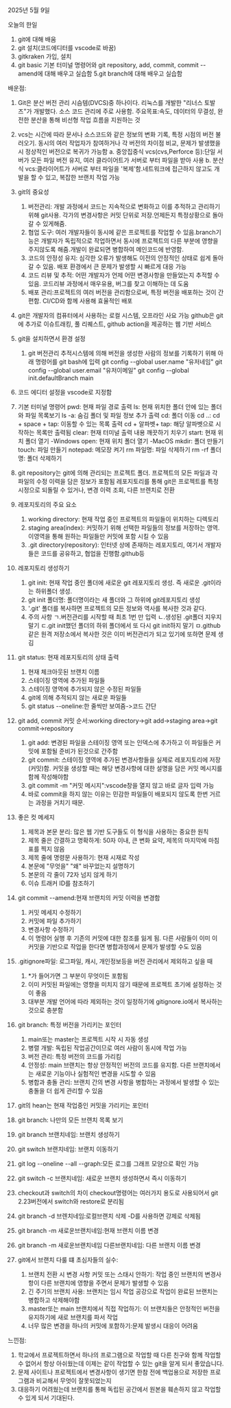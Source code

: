 2025년 5월 9일

오늘의 한일
1. git에 대해 배움
2. git 설치(코드에디터를 vscode로 바꿈)
3. gitkraken 가입, 설치
4. git basic
  기본 터미널 명령어와 git repository, add, commit, commit --amend에 대해 배우고 실습함
5.git branch에 대해 배우고 실습함

배운점:
1. Git은 분산 버전 관리 시슴템(DVCS)중 하나이다. 리눅스를 개발한 "리너스 토발즈"가 개발했다. 소스 코드 관리에 주로 사용함.
   주요목표:속도, 데이터의 무결성, 완전한 분산을 통해 비선형 작업 흐름을 지원하는 것

2. vcs는 시간에 따라 문서나 소스코드와 같은 정보의 변화 기록, 특정 시점의 버전 불러오기. 동시의 여러 작업자가 참여하거나
   각 버전의 차이점 비교, 문제가 발생했을 시 정상적인 버전으로 복귀가 가능함
   a. 중앙집중식 vcs(cvs,Perforce 등):단일 서버가 모든 파일 버전 유지, 여러 클라이어트가 서버로 부터 파일을 받아 사용
   b. 분산식 vcs:클라이어트가 서버로 부터 파일을 '복제'함.네트워크에 접근하지 않고도 개발을 할 수 있고, 복잡한 브랜치 작업 가능

3. git의 중요성
   1. 버전관리: 개발 과정에서 코드는 지속적으로 변화하고 이를 추적하고 관리하기 위해 git사용.
    각가의 변경사항은 커밋 단위로 저장.언제든지 특정상황으로 돌아갈 수 있게해줌.
   2. 협업 도구: 여러 개발자들이 동시에 같은 프로젝트를 작업할 수 있음.branch기능은 개발자가 독립적으로 작업하면서 동시에
    프로젝트의 다른 부분에 영향을 주지않도록 해줌.개발이 완료되면 병합하여 메인코드에 반영함.
   3. 코드의 안정성 유지: 심각한 오류가 발생해도 이전의 안정적인 상태로 쉽게 돌아갈 수 있음.
    배포 환경에서 큰 문제가 발생할 시 빠르게 대응 가능
   4. 코드 리뷰 및 추적: 어떤 개발자가 언제 어떤 변경사항을 만들었는지 추적할 수 있음.
    코드리뷰 과정에서 매우유용, 버그를 찾고 이해하는 데 도움
   6. 배포 관리:프로젝트의 여러 버전을 관리함으로써, 특정 버전을 배포하는 것이 간편함. CI/CD와 함께 사용해 효율적인 배포

4. git은 개발자의 컴퓨터에서 사용하는 로컬 시스템, 오프라인 사요 가능
   github은 git에 추가로 이슈트래킹, 풀 리퀘스트, github action을 제공하는 웹 기반 서비스

5. git을 설치하면서 환경 설정
   1. git 버전관리 추적시스템에 의해 버전을 생성한 사람의 정보를 기록하기 위해 아래 명령어를 git bash에 입력
     git config --global user.name "유저네임"
     git config --global user.email "유저이메일"
     git config --global init.defaultBranch main
  2. 코드 에디터 설정을 vscode로 지정함

6. 기본 터미널 명령어
   pwd: 현재 파일 경로 출력
   ls: 현재 위치한 폴더 안에 있는 폴더와 파일 목록보기
     ls -a: 숨김 폴더 및 파일 정보 추가 출력
   cd: 폴더 이동
     cd ..:
     cd + space + tap: 이동할 수 있는 목록 출력
     cd + 알파벳+ tap: 해당 알파벳으로 시작하는 목록만 출력됨
   clear: 현재 터미널 출력 내용 깨끗하기 치우기
   start: 현재 위치 폴더 열기 -Windows
   open: 현재 위치 폴더 열기 -MacOS
   mkdir: 폴더 만들기
   touch: 파일 만들기
   notepad: 메모장 켜기
   rm 파일명: 파일 삭제하기
   rm -rf 폴더명: 폴더 삭제하기

7. git repository는 git에 의해 관리되는 프로젝트 폴더. 프로젝트의 모든 파일과 각 파일의 수정 이력을 담은 정보가 포함됨
   레포지토리를 통해 git은 프로젝트를 특정 시정으로 되돌릴 수 있거나, 변경 이력 조회, 다른 브렌치로 전환

8. 레포지토리의 주요 요소
   1. working directory: 현재 작업 중인 프로젝트의 파일들이 위치하는 디렉토리
   2. staging area(index): 커밋하기 위해 선택한 파일들의 정보를 저장하는 영역.
      이영역을 통해 원하는 파일들만 커밋에 포함 시킬 수 있음
   3. .git directory(repository): 인터넷 상에 존재하는 레포지토리, 여기서 개발자들은 코드를 공유하고, 협업을 진행함.github등

9. 레포지토리 생성하기
    1. git init: 현재 작업 중인 폴더에 새로운 git 레포지토리 생성. 즉 새로운 .git이라는 하위폴더 생성.
    2. git init 폴더명: 폴더명이라는 새 폴더와 그 하위에 git레포지토리 생성
    3. '.git' 폴더를 복사하면 프로젝트의 모든 정보와 역사를 복사한 것과 같다.
    4. 주의 사항
       ㄱ.버전관리를 시작할 때 최초 1번 만 입력
       ㄴ.생성된 .git폴더 지우지 말기
       ㄷ.git init했던 폴더의 하위 폴더에서 또 다시 git init하지 말기
       ㅁ.github 같은 원격 저장소에서 복사한 것은 이미 버전관리가 되고 있기에 또하면 문제 생김
       
10. git status: 현재 레포지토리의 상태 출력
    1. 현재 체크아웃된 브랜치 이름
    2. 스테이징 영역에 추가된 파일들
    3. 스테이징 영역에 추가되지 않은 수정된 파일들
    4. git에 의해 추적되지 않는 새로운 파일들
    5. git status --oneline:한 줄씩만 보여줌->코드 간단
   
11. git add, commit
    커밋 순서:working directory->git add->staging area->git commit->repository
    1. git add: 변경된 파일을 스테이징 영역 또는 인덱스에 추가하고 이 파일들은 커밋에 포함될 준비가 된것으로 간주함
    2. git commit: 스테이징 영역에 추가된 변경사항들을 실제로 레포지토리에 저장(커밋)함.
       커밋을 생성할 때는 해당 변경사항에 대한 설명을 담은 커밋 메시지를 함께 작성해야함
    3. git commit -m "커밋 메시지":vscode창을 열지 않고 바로 글자 입력 가능
    4. 바로 commit을 하지 않는 이유는 민감한 파일들이 배포되지 않도록 한번 거르는 과정을 거치기 때문.
    
12. 좋은 컷 메세지
    1. 제목과 본문 분리: 많은 웹 기반 도구들도 이 형식을 사용하는 중요한 원칙
    2. 제목 줄은 간결하고 명확하게: 50자 이내, 큰 변화 요약, 제목의 마지막에 마침표를 찍지 않음
    3. 제목 줄에 명령문 사용하기: 현재 시재로 작성
    4. 본문에 "무엇을" "왜" 바꾸었는지 설명하기
    5. 본문의 각 줄이 72자 넘지 않게 하기
    6. 이슈 트래커 ID를 참조하기
13. git commit --amend:현재 브랜치의 커밋 이력을 변경함
    1. 커밋 메세지 수정하기
    2. 커밋에 파일 추가하기
    3. 변경사항 수정하기
    4. 이 명령어 실행 후 기존의 커밋에 대한 참조를 잃게 됨.
       다른 사람들이 이미 이 커밋을 기반으로 작업을 한다면 병합과정에서 문제가 발생할 수도 있음
14. .gitignore파일: 로그파일, 캐시, 개인정보등을 버전 관리에서 제외하고 싶을 때
    1. *가 들어가면 그 부분이 무엇이든 포함됨
    2. 이미 커밋된 파일에는 영향을 미치지 않기 때문에 프로젝트 초기에 설정하는 것이 좋음
    3. 대부분 개발 언어에 따라 제외하는 것이 일정하기에 gitignore.io에서 복사하는 것으로 충분함
15. git branch: 특정 버전을 가리키는 포인터
    1. main또는 master는 프로젝트 시작 시 자동 생성
    2. 병렬 개발: 독립된 작업공간이므로 여러 사람이 동시에 작업 가능
    3. 버전 관리: 특정 버전의 코드를 가리킴
    4. 안정성: main 브랜치는 항상 안정적인 버전의 코드를 유지함.
       다른 브랜치에서는 새로운 기능이나 실험적인 변경을 시도할 수 있음
    5. 병합과 충돌 관리: 브랜치 간의 변경 사항을 병합하는 과정에서 발생할 수 있는 충돌을 더 쉽게 관리할 수 있음
16. git의 hean는 현재 작업중인 커밋을 가리키는 포인터
17. git branch: 나만의 모든 브랜치 목록 보기
18. git branch 브랜치네임: 브랜치 생성하기
19. git switch 브랜치네임: 브랜치 이동하기
20. git log --oneline --all --graph:모든 로그를 그래프 모양으로 확인 가능
21. git switch -c 브랜치네임: 새로운 브랜치 생성하면서 즉시 이동하기
22. checkout과 switch의 차이
    checkout명령어는 여러가지 용도로 사용되어서 git 2.23버전에서 switch와 restore로 분리됨
23. git branch -d 브렌치네임:로컬브랜치 삭제
    -D를 사용하면 강제로 삭제됨
24. git branch -m 새로운브랜치네임:현재 브랜치 이름 변경
25. git branch -m 새로운브랜치네임 다른브랜치네임: 다른 브랜치 이름 변경
26. git에서 브랜치 다룰 떄 초심자들의 실수:
    1. 브랜치 전환 시 변경 사항 커밋 또는 스태시 안하기:
       작업 중인 브랜치의 변경사항이 다른 브랜치에 영향을 주면서 문제가 발생할 수 있음 
    2. 긴 주기의 브랜치 사용: 브랜치는 임시 작업 공강으로 작업이 완료된 브랜치는 병합하고 삭제해야함
    3. master또는 main 브랜치에서 직접 작업하기: 이 브랜치들은 안정적인 버전을 유지하기에 새로 브랜치를 파서 작업
    4. 너무 많은 변경을 하나의 커밋에 포함하기:문제 발생시 대응이 어려움

느낀점:
1. 학교에서 프로젝트하면서 하나의 프로그램으로 작업할 때 다른 친구와 함께 작업할 수 없어서 항상 아쉬웠는데
   이제는 같이 작업할 수 있는 git을 알게 되서 좋았습니다.
2. 문제 사이트나 프로젝트에서 변경사항이 생기면 한참 전에 백업용으로 저장한 프로그램과 비교해서 무엇이 잘못되었는지
3. 대응하기 어려웠는데 브랜치를 통해 독립된 공간에서 원본을 훼손하지 않고 작업할 수 있게 되서 기대된다.
